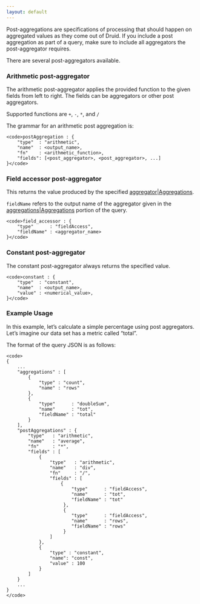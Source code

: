```yaml
---
layout: default
---
```

Post-aggregations are specifications of processing that should happen on aggregated values as they come out of Druid. If you include a post aggregation as part of a query, make sure to include all aggregators the post-aggregator requires.

There are several post-aggregators available.

### Arithmetic post-aggregator

The arithmetic post-aggregator applies the provided function to the given fields from left to right. The fields can be aggregators or other post aggregators.

Supported functions are `+`, `-`, `*`, and `/`

The grammar for an arithmetic post aggregation is:

    <code>postAggregation : {
        "type"  : "arithmetic",
        "name"  : <output_name>,
        "fn"    : <arithmetic_function>,
        "fields": [<post_aggregator>, <post_aggregator>, ...]
    }</code>

### Field accessor post-aggregator

This returns the value produced by the specified [aggregator|Aggregations](aggregator|Aggregations.html).

`fieldName` refers to the output name of the aggregator given in the [aggregations|Aggregations](aggregations|Aggregations.html) portion of the query.

    <code>field_accessor : {
        "type"      : "fieldAccess",
        "fieldName" : <aggregator_name>
    }</code>

### Constant post-aggregator

The constant post-aggregator always returns the specified value.

    <code>constant : {
        "type"  : "constant",
        "name"  : <output_name>,
        "value" : <numerical_value>,
    }</code>

### Example Usage

In this example, let’s calculate a simple percentage using post aggregators. Let’s imagine our data set has a metric called “total”.

The format of the query JSON is as follows:

    <code>
    {
        ...
        "aggregations" : [
            {
                "type" : "count",
                "name" : "rows"
            },
            {
                "type"      : "doubleSum",
                "name"      : "tot",
                "fieldName" : "total"
            }
        ],
        "postAggregations" : {
            "type"   : "arithmetic",
            "name"   : "average",
            "fn"     : "*",
            "fields" : [
                {
                    "type"   : "arithmetic",
                    "name"   : "div",
                    "fn"     : "/",
                    "fields" : [
                        {
                            "type"      : "fieldAccess",
                            "name"      : "tot",
                            "fieldName" : "tot"
                         },
                         {
                            "type"      : "fieldAccess",
                            "name"      : "rows",
                            "fieldName" : "rows"
                         }
                    ]
                },
                {
                    "type" : "constant",
                    "name": "const",
                    "value" : 100
                }
            ]
        }
        ...
    }
    </code>
